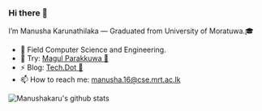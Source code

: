 ### Hi there 👋

I’m Manusha Karunathilaka — Graduated from University of Moratuwa.🎓 

- 🌱 Field Computer Science and Engineering.
- 🧩 Try: [Magul Parakkuwa 🧠](https://play.google.com/store/apps/details?id=com.manusha.MagulParakkuwa&hl=en&gl=US)
- ⚡ Blog: [Tech.Dot 🤪](https://manushakarunathilaka.wordpress.com) 
- 📫 How to reach me: manusha.16@cse.mrt.ac.lk

![Manushakaru's github stats](https://github-readme-stats.vercel.app/api?username=manushakaru&show_icons=true&theme=buefy)

